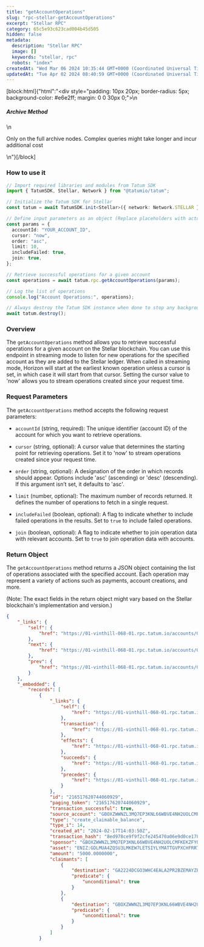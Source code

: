 ```yaml
---
title: "getAccountOperations"
slug: "rpc-stellar-getAccountOperations"
excerpt: "Stellar RPC"
category: 65c5e93c623cad004b45d505
hidden: false
metadata: 
  description: "Stellar RPC"
  image: []
  keywords: "stellar, rpc"
  robots: "index"
createdAt: "Wed Mar 06 2024 10:35:44 GMT+0000 (Coordinated Universal Time)"
updatedAt: "Tue Apr 02 2024 08:40:59 GMT+0000 (Coordinated Universal Time)"
---
```

[block:html]{"html":"<div style=\"padding: 10px 20px; border-radius: 5px; background-color: #e6e2ff; margin: 0 0 30px 0;\">\n  <h5>Archive Method</h5>\n  <p>Only on the full archive nodes. Complex queries might take longer and incur additional cost</p>\n</div>"}[/block]

### How to use it

```typescript
// Import required libraries and modules from Tatum SDK
import { TatumSDK, Stellar, Network } from "@tatumio/tatum";

// Initialize the Tatum SDK for Stellar
const tatum = await TatumSDK.init<Stellar>({ network: Network.STELLAR });

// Define input parameters as an object (Replace placeholders with actual values and remove redundant)
const params = {
  accountId: "YOUR_ACCOUNT_ID",
  cursor: "now",
  order: "asc",
  limit: 10,
  includeFailed: true,
  join: true,
};

// Retrieve successful operations for a given account
const operations = await tatum.rpc.getAccountOperations(params);

// Log the list of operations
console.log("Account Operations:", operations);

// Always destroy the Tatum SDK instance when done to stop any background processes
await tatum.destroy();
```

### Overview

The `getAccountOperations` method allows you to retrieve successful operations for a given account on the Stellar blockchain. You can use this endpoint in streaming mode to listen for new operations for the specified account as they are added to the Stellar ledger. When called in streaming mode, Horizon will start at the earliest known operation unless a cursor is set, in which case it will start from that cursor. Setting the cursor value to 'now' allows you to stream operations created since your request time.

### Request Parameters

The `getAccountOperations` method accepts the following request parameters:

- `accountId` (string, required):
  The unique identifier (account ID) of the account for which you want to retrieve operations.

- `cursor` (string, optional):
  A cursor value that determines the starting point for retrieving operations. Set it to 'now' to stream operations created since your request time.

- `order` (string, optional):
  A designation of the order in which records should appear. Options include 'asc' (ascending) or 'desc' (descending). If this argument isn’t set, it defaults to 'asc'.

- `limit` (number, optional):
  The maximum number of records returned. It defines the number of operations to fetch in a single request.

- `includeFailed` (boolean, optional):
  A flag to indicate whether to include failed operations in the results. Set to `true` to include failed operations.

- `join` (boolean, optional):
  A flag to indicate whether to join operation data with relevant accounts. Set to `true` to join operation data with accounts.

### Return Object

The `getAccountOperations` method returns a JSON object containing the list of operations associated with the specified account. Each operation may represent a variety of actions such as payments, account creations, and more.

(Note: The exact fields in the return object might vary based on the Stellar blockchain's implementation and version.)

```json
{
    "_links": {
        "self": {
            "href": "https://01-vinthill-068-01.rpc.tatum.io/accounts/GA2224DCGO3WHC4EALA2PR2BZEMAYZPBPTHS243ZYYWQMBWRPJSZH5A6/operations?cursor=&limit=10&order=asc"
        },
        "next": {
            "href": "https://01-vinthill-068-01.rpc.tatum.io/accounts/GA2224DCGO3WHC4EALA2PR2BZEMAYZPBPTHS243ZYYWQMBWRPJSZH5A6/operations?cursor=216532408316960769&limit=10&order=asc"
        },
        "prev": {
            "href": "https://01-vinthill-068-01.rpc.tatum.io/accounts/GA2224DCGO3WHC4EALA2PR2BZEMAYZPBPTHS243ZYYWQMBWRPJSZH5A6/operations?cursor=216517620744060929&limit=10&order=desc"
        }
    },
    "_embedded": {
        "records": [
            {
                "_links": {
                    "self": {
                        "href": "https://01-vinthill-068-01.rpc.tatum.io/operations/216517620744060929"
                    },
                    "transaction": {
                        "href": "https://01-vinthill-068-01.rpc.tatum.io/transactions/8ed978ce9f9f2cfe245470a06e9d0ce178f0cc602fd2b8d5e6047192e13d7475"
                    },
                    "effects": {
                        "href": "https://01-vinthill-068-01.rpc.tatum.io/operations/216517620744060929/effects"
                    },
                    "succeeds": {
                        "href": "https://01-vinthill-068-01.rpc.tatum.io/effects?order=desc&cursor=216517620744060929"
                    },
                    "precedes": {
                        "href": "https://01-vinthill-068-01.rpc.tatum.io/effects?order=asc&cursor=216517620744060929"
                    }
                },
                "id": "216517620744060929",
                "paging_token": "216517620744060929",
                "transaction_successful": true,
                "source_account": "GBOXZWWNZL3MQ7EP3KNL66WBVE4NH2UOLCMFKEKZFYQT5MOP2JDKENIZ",
                "type": "create_claimable_balance",
                "type_i": 14,
                "created_at": "2024-02-17T14:03:50Z",
                "transaction_hash": "8ed978ce9f9f2cfe245470a06e9d0ce178f0cc602fd2b8d5e6047192e13d7475",
                "sponsor": "GBOXZWWNZL3MQ7EP3KNL66WBVE4NH2UOLCMFKEKZFYQT5MOP2JDKENIZ",
                "asset": "ENIZ:GDLMUA4ZQSU3LMKEW7LETSIYLYMATTGVPXCHFRRTGQTF6K55XOQIENIZ",
                "amount": "5000.0000000",
                "claimants": [
                    {
                        "destination": "GA2224DCGO3WHC4EALA2PR2BZEMAYZPBPTHS243ZYYWQMBWRPJSZH5A6",
                        "predicate": {
                            "unconditional": true
                        }
                    },
                    {
                        "destination": "GBOXZWWNZL3MQ7EP3KNL66WBVE4NH2UOLCMFKEKZFYQT5MOP2JDKENIZ",
                        "predicate": {
                            "unconditional": true
                        }
                    }
                ]
            }
```
